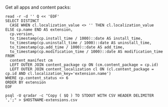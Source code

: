 Get all apps and content packs:

    read -r -d '' Q << 'EOF'
    SELECT DISTINCT
      CASE WHEN cl.localization_value <> '' THEN cl.localization_value ELSE cp.name END AS extension,
      cp.version,
      to_timestamp(cp.install_time / 1000)::date AS install_time,
      to_timestamp(cp.uninstall_time / 1000)::date AS uninstall_time,
      to_timestamp(cp.add_time / 1000)::date AS add_time,
      to_timestamp(cp.modification_time / 1000)::date AS modification_time
    FROM
      content_manifest cm
      LEFT OUTER JOIN content_package cp ON (cm.content_package = cp.id)
      LEFT OUTER JOIN content_localization cl ON (cl.content_package = cp.id AND cl.localization_key='extension.name')
    WHERE cp.content_status <> 6
    ORDER BY extension
    EOF

    psql -U qradar -c "Copy ( $Q ) TO STDOUT WITH CSV HEADER DELIMITER ',';" > $HOSTNAME-extensions.csv
